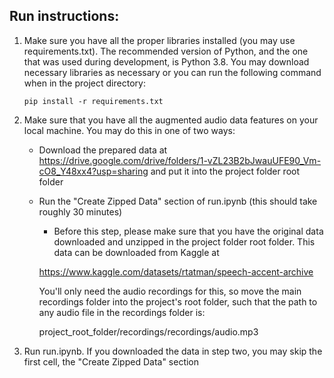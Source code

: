 ## Run instructions:
1. Make sure you have all the proper libraries installed (you may use requirements.txt). The recommended version of Python, and the one that was used during development, is Python 3.8. You may download necessary libraries as necessary or you can run the following command when in the project directory:
    ```
    pip install -r requirements.txt
    ```
2. Make sure that you have all the augmented audio data features on your local machine. You may do this in one of two ways:
    - Download the prepared data at https://drive.google.com/drive/folders/1-vZL23B2bJwauUFE90_Vm-cO8_Y48xx4?usp=sharing and put it into the project folder root folder
    - Run the "Create Zipped Data" section of run.ipynb (this should take roughly 30 minutes)
        - Before this step, please make sure that you have the original data downloaded and unzipped in the project folder root folder. This data can be downloaded from Kaggle at 
        
        https://www.kaggle.com/datasets/rtatman/speech-accent-archive
        
        You'll only need the audio recordings for this, so move the main recordings folder into the project's root folder, such that the path to any audio file in the recordings folder is:

        project_root_folder/recordings/recordings/audio.mp3 

3. Run run.ipynb. If you downloaded the data in step two, you may skip the first cell, the "Create Zipped Data" section

